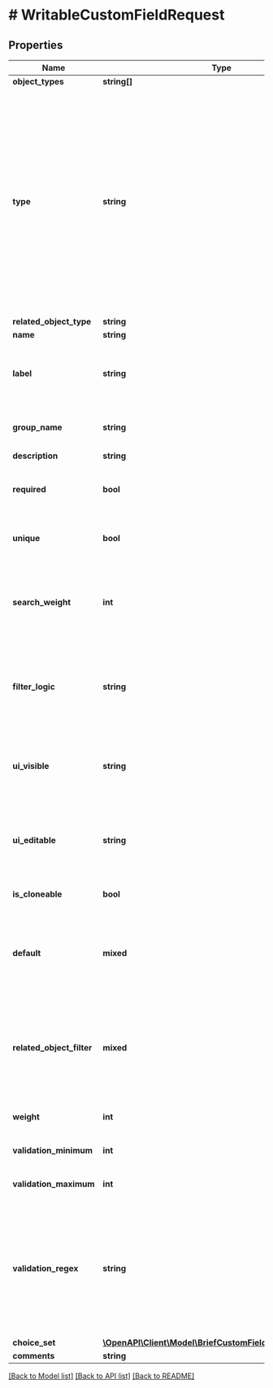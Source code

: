 # # WritableCustomFieldRequest

## Properties

Name | Type | Description | Notes
------------ | ------------- | ------------- | -------------
**object_types** | **string[]** |  |
**type** | **string** | The type of data this custom field holds  * &#x60;text&#x60; - Text * &#x60;longtext&#x60; - Text (long) * &#x60;integer&#x60; - Integer * &#x60;decimal&#x60; - Decimal * &#x60;boolean&#x60; - Boolean (true/false) * &#x60;date&#x60; - Date * &#x60;datetime&#x60; - Date &amp; time * &#x60;url&#x60; - URL * &#x60;json&#x60; - JSON * &#x60;select&#x60; - Selection * &#x60;multiselect&#x60; - Multiple selection * &#x60;object&#x60; - Object * &#x60;multiobject&#x60; - Multiple objects | [optional]
**related_object_type** | **string** |  | [optional]
**name** | **string** | Internal field name |
**label** | **string** | Name of the field as displayed to users (if not provided, &#39;the field&#39;s name will be used) | [optional]
**group_name** | **string** | Custom fields within the same group will be displayed together | [optional]
**description** | **string** |  | [optional]
**required** | **bool** | This field is required when creating new objects or editing an existing object. | [optional]
**unique** | **bool** | The value of this field must be unique for the assigned object | [optional]
**search_weight** | **int** | Weighting for search. Lower values are considered more important. Fields with a search weight of zero will be ignored. | [optional]
**filter_logic** | **string** | Loose matches any instance of a given string; exact matches the entire field.  * &#x60;disabled&#x60; - Disabled * &#x60;loose&#x60; - Loose * &#x60;exact&#x60; - Exact | [optional]
**ui_visible** | **string** | Specifies whether the custom field is displayed in the UI  * &#x60;always&#x60; - Always * &#x60;if-set&#x60; - If set * &#x60;hidden&#x60; - Hidden | [optional]
**ui_editable** | **string** | Specifies whether the custom field value can be edited in the UI  * &#x60;yes&#x60; - Yes * &#x60;no&#x60; - No * &#x60;hidden&#x60; - Hidden | [optional]
**is_cloneable** | **bool** | Replicate this value when cloning objects | [optional]
**default** | **mixed** | Default value for the field (must be a JSON value). Encapsulate strings with double quotes (e.g. \&quot;Foo\&quot;). | [optional]
**related_object_filter** | **mixed** | Filter the object selection choices using a query_params dict (must be a JSON value).Encapsulate strings with double quotes (e.g. \&quot;Foo\&quot;). | [optional]
**weight** | **int** | Fields with higher weights appear lower in a form. | [optional]
**validation_minimum** | **int** | Minimum allowed value (for numeric fields) | [optional]
**validation_maximum** | **int** | Maximum allowed value (for numeric fields) | [optional]
**validation_regex** | **string** | Regular expression to enforce on text field values. Use ^ and $ to force matching of entire string. For example, &lt;code&gt;^[A-Z]{3}$&lt;/code&gt; will limit values to exactly three uppercase letters. | [optional]
**choice_set** | [**\OpenAPI\Client\Model\BriefCustomFieldChoiceSetRequest**](BriefCustomFieldChoiceSetRequest.md) |  | [optional]
**comments** | **string** |  | [optional]

[[Back to Model list]](../../README.md#models) [[Back to API list]](../../README.md#endpoints) [[Back to README]](../../README.md)
